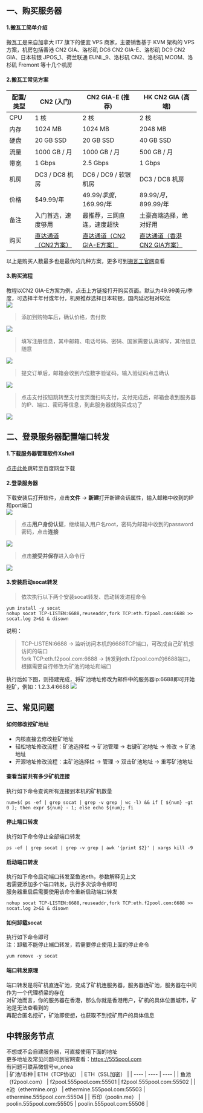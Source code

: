 ## 一、购买服务器
#### 1.搬瓦工简单介绍
搬瓦工是来自加拿大 IT7 旗下的便宜 VPS 商家，主要销售基于 KVM 架构的 VPS 方案，机房包括香港 CN2 GIA、洛杉矶 DC6 CN2 GIA-E、洛杉矶 DC9 CN2 GIA、日本软银 JPOS_1、荷兰联通 EUNL_9、洛杉矶 CN2、洛杉矶 MCOM、洛杉矶 Fremont 等十几个机房   
#### 2.搬瓦工常见方案  
|    配置/类型  |   CN2 (入门)      |   CN2 GIA-E (推荐)      |   HK CN2 GIA (高端)   |
| ---- | ---- | ---- | ---- |
|   CPU   |   1 核      |   2 核      |   2 核      |
|   内存   |   1024 MB     |   1024 MB     |   2048 MB     |
|   硬盘   |   20 GB SSD      |   20 GB SSD      |   40 GB SSD      |
|   流量   |   1000 GB / 月     |   1000 GB / 月     |   500 GB / 月     |
|   带宽   |   1 Gbps      |   2.5 Gbps      |   1 Gbps      |
|   机房   |   DC3 / DC8 机房      |   DC6 / DC9 / 软银机房      |   DC3 / DC8 机房      |
|   价格   |   $49.99/年      |   $49.99/季度，$169.99/年      |   $89.99/月，$899.99/年      |
|   备注   |   入门首选，速度够用    |   最推荐，三网直连，速度超快    |   土豪高端选择，绝对好用    |
|   购买   |   <a href="https://bwh81.net/aff.php?aff=67039&pid=57" >直达通道（CN2方案）</a>      |   <a href="https://bwh81.net/aff.php?aff=67039&pid=87" >直达通道（CN2 GIA-E方案）</a>      |   <a href="https://bwh81.net/aff.php?aff=67039&pid=95" >直达通道（香港 CN2 GIA方案）</a>      |

以上是购买人数最多也是最优的几种方案，更多可到<a href="https://bwh81.net/aff.php?aff=67039" >搬瓦工官网</a>查看
#### 3.购买流程
教程以CN2 GIA-E方案为例，点击上方链接打开购买页面。默认为49.99美元/季度，可选择半年付或年付，机房推荐选择日本软银，国内延迟相对较低  
![](https://github.com/ycyw/transfer/blob/main/static/1.png)  
> 添加到购物车后，确认价格，去付款  

![](https://github.com/ycyw/transfer/blob/main/static/2.png)  
> 填写注册信息，其中邮箱、电话号码、密码、国家需要认真填写，其他信息随意  

![](https://github.com/ycyw/transfer/blob/main/static/3.png)  
> 提交订单后，邮箱会收到六位数字验证码，输入验证码点击确认  

![](https://github.com/ycyw/transfer/blob/main/static/4.png)  
> 点击支付按钮跳转至支付宝页面扫码支付，支付完成后，邮箱会收到服务器的IP、端口、密码等信息，到此服务器就购买成功了  

![](https://github.com/ycyw/transfer/blob/main/static/5.png)  

## 二、登录服务器配置端口转发
#### 1.下载服务器管理软件Xshell
<a href="https://pan.baidu.com/s/1ADwxcw7Dd9cwCxtFa3m8GQ?pwd=ncwr" >点击此处</a>跳转至百度网盘下载  

#### 2.登录服务器
下载安装后打开软件，点击**文件** -> **新建**打开新建会话属性，输入邮箱中收到的IP和port端口  
![](https://github.com/ycyw/transfer/blob/main/static/6.png)  
> 点击**用户身份认证**，继续输入用户名root，密码为邮箱中收到的password密码，点击**连接**  

![](https://github.com/ycyw/transfer/blob/main/static/7.png)  
> 点击**接受并保存**进入命令行  

![](https://github.com/ycyw/transfer/blob/main/static/8.png)  

#### 3.安装启动socat转发
> 依次执行以下两个安装socat转发、启动转发进程命令  

```
yum install -y socat
nohup socat TCP-LISTEN:6688,reuseaddr,fork TCP:eth.f2pool.com:6688 >> socat.log 2>&1 & disown
```
说明：
> TCP-LISTEN:6688 -> 监听访问本机的6688TCP端口，可改成自己矿机想访问的端口  
> fork TCP:eth.f2pool.com:6688 -> 转发到eth.f2pool.com的6688端口，根据需要自行修改为矿池的地址和端口  

执行后如下图，则搭建完成，将矿池地址修改为邮件中的服务器ip:6688即可开始挖矿，例如：1.2.3.4:6688
![](https://github.com/ycyw/transfer/blob/main/static/9.png)  

## 三、常见问题
#### 如何修改挖矿地址
* 内核直接去修改挖矿地址
* 轻松地址修改流程：矿池选择栏 -> 矿池管理 -> 右键矿池地址 -> 修改 -> 矿池地址
* 开源地址修改流程：主矿池选择栏 -> 管理 -> 双击矿池地址 -> 重写矿池地址

#### 查看当前共有多少矿机连接
执行如下命令查询所有连接到本机的矿机数量
```
num=$( ps -ef | grep socat | grep -v grep | wc -l) && if [ ${num} -gt 0 ]; then expr ${num} - 1; else echo ${num}; fi
```

#### 停止端口转发
执行如下命令停止全部端口转发
```
ps -ef | grep socat | grep -v grep | awk '{print $2}' | xargs kill -9
```

#### 启动端口转发
执行如下命令启动端口转发至鱼池eth，参数解释见上文  
若需要添加多个端口转发，执行多次该命令即可  
服务器重启后需要使用该命令重新启动端口转发  
```
nohup socat TCP-LISTEN:6688,reuseaddr,fork TCP:eth.f2pool.com:6688 >> socat.log 2>&1 & disown
```

#### 如何卸载socat
执行如下命令即可  
注：卸载不能停止端口转发，若需要停止使用上面的停止命令
```
yum remove -y socat
```

#### 端口转发原理
端口转发是将矿机直连矿池，变成了矿机连服务器，服务器连矿池，服务器在中间作为一个代理桥梁的存在  
对矿池而言，你的服务器在香港，那么你就是香港用户，矿机的具体位置城市，矿池是无法查看到的  
再配合匿名挖矿，矿池即使想，也获取不到挖矿用户的具体信息  


## 中转服务节点  
不想或不会自建服务器，可直接使用下面的地址  
更多地址及常见问题可到官网查看：<a href="https://555pool.com" target="_blank">https://555pool.com</a>  
有问题可联系微信号w_onea  
|    矿池/币种  |   ETH（TCP协议）      |   ETH（SSL加密）      |
| ---- | ---- | ---- |
|   鱼池（f2pool.com）   |   f2pool.555pool.com:55501      |   f2pool.555pool.com:55502      |
|   e池（ethermine.org）   |   ethermine.555pool.com:55503      |   ethermine.555pool.com:55504      |
|   币印（poolin.me）   |   poolin.555pool.com:55505      |   poolin.555pool.com:55506      |
 
